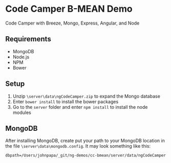 # Code Camper B-MEAN Demo
Code Camper with Breeze, Mongo, Express, Angular, and Node

## Requirements
- MongoDB
- Node.js
- NPM
- Bower

## Setup
1. Unzip `\server\data\ngCodeCamper.zip` to expand the Mongo database
2. Enter `bower install` to install the bower packages
3. Go to the `server` folder and enter `npm install` to install the node modules

## MongoDB
After installing MongoDB, create put your path to your MongoDB location in the file `\server\data\mongodb.config`. It may look something like this:

```
dbpath=/Users/johnpapa/_git/ng-demos/cc-bmean/server/data/ngCodeCamper
```

